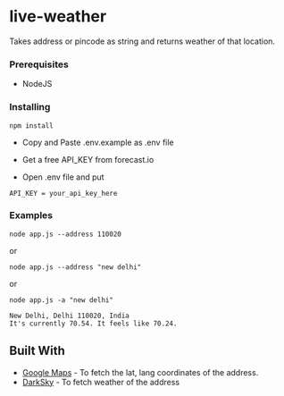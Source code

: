 # live-weather
Takes address or pincode as string and returns weather of that location.

### Prerequisites

* NodeJS 


### Installing

```
npm install
```

* Copy and Paste .env.example as .env file

* Get a free API_KEY from forecast.io

* Open .env file and put 


```
API_KEY = your_api_key_here
```


### Examples


```
node app.js --address 110020
```

or

```
node app.js --address "new delhi"
```

or

```
node app.js -a "new delhi"
```


```
New Delhi, Delhi 110020, India
It's currently 70.54. It feels like 70.24.
```


## Built With

* [Google Maps](https://developers.google.com/maps/documentation/) - To fetch the lat, lang coordinates of the address.
* [DarkSky](https://darksky.net/dev) - To fetch weather of the address


